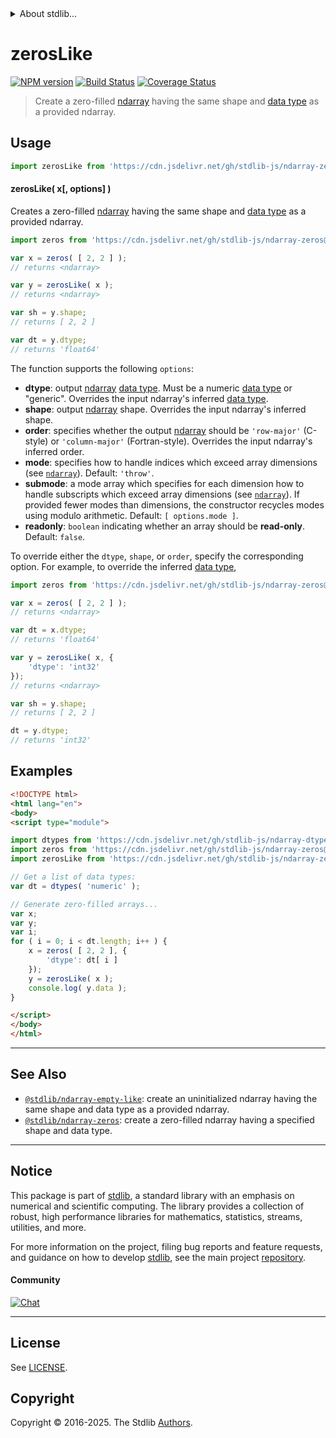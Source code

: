 <!--

@license Apache-2.0

Copyright (c) 2022 The Stdlib Authors.

Licensed under the Apache License, Version 2.0 (the "License");
you may not use this file except in compliance with the License.
You may obtain a copy of the License at

   http://www.apache.org/licenses/LICENSE-2.0

Unless required by applicable law or agreed to in writing, software
distributed under the License is distributed on an "AS IS" BASIS,
WITHOUT WARRANTIES OR CONDITIONS OF ANY KIND, either express or implied.
See the License for the specific language governing permissions and
limitations under the License.

-->


<details>
  <summary>
    About stdlib...
  </summary>
  <p>We believe in a future in which the web is a preferred environment for numerical computation. To help realize this future, we've built stdlib. stdlib is a standard library, with an emphasis on numerical and scientific computation, written in JavaScript (and C) for execution in browsers and in Node.js.</p>
  <p>The library is fully decomposable, being architected in such a way that you can swap out and mix and match APIs and functionality to cater to your exact preferences and use cases.</p>
  <p>When you use stdlib, you can be absolutely certain that you are using the most thorough, rigorous, well-written, studied, documented, tested, measured, and high-quality code out there.</p>
  <p>To join us in bringing numerical computing to the web, get started by checking us out on <a href="https://github.com/stdlib-js/stdlib">GitHub</a>, and please consider <a href="https://opencollective.com/stdlib">financially supporting stdlib</a>. We greatly appreciate your continued support!</p>
</details>

# zerosLike

[![NPM version][npm-image]][npm-url] [![Build Status][test-image]][test-url] [![Coverage Status][coverage-image]][coverage-url] <!-- [![dependencies][dependencies-image]][dependencies-url] -->

> Create a zero-filled [ndarray][@stdlib/ndarray/ctor] having the same shape and [data type][@stdlib/ndarray/dtypes] as a provided ndarray.

<!-- Section to include introductory text. Make sure to keep an empty line after the intro `section` element and another before the `/section` close. -->

<section class="intro">

</section>

<!-- /.intro -->

<!-- Package usage documentation. -->



<section class="usage">

## Usage

```javascript
import zerosLike from 'https://cdn.jsdelivr.net/gh/stdlib-js/ndarray-zeros-like@esm/index.mjs';
```

#### zerosLike( x\[, options] )

Creates a zero-filled [ndarray][@stdlib/ndarray/ctor] having the same shape and [data type][@stdlib/ndarray/dtypes] as a provided ndarray.

```javascript
import zeros from 'https://cdn.jsdelivr.net/gh/stdlib-js/ndarray-zeros@esm/index.mjs';

var x = zeros( [ 2, 2 ] );
// returns <ndarray>

var y = zerosLike( x );
// returns <ndarray>

var sh = y.shape;
// returns [ 2, 2 ]

var dt = y.dtype;
// returns 'float64'
```

The function supports the following `options`:

-   **dtype**: output [ndarray][@stdlib/ndarray/ctor] [data type][@stdlib/ndarray/dtypes]. Must be a numeric [data type][@stdlib/ndarray/dtypes] or "generic". Overrides the input ndarray's inferred [data type][@stdlib/ndarray/dtypes].
-   **shape**: output [ndarray][@stdlib/ndarray/ctor] shape. Overrides the input ndarray's inferred shape.
-   **order**: specifies whether the output [ndarray][@stdlib/ndarray/ctor] should be `'row-major'` (C-style) or `'column-major'` (Fortran-style). Overrides the input ndarray's inferred order.
-   **mode**: specifies how to handle indices which exceed array dimensions (see [`ndarray`][@stdlib/ndarray/ctor]). Default: `'throw'`.
-   **submode**: a mode array which specifies for each dimension how to handle subscripts which exceed array dimensions  (see [`ndarray`][@stdlib/ndarray/ctor]). If provided fewer modes than dimensions, the constructor recycles modes using modulo arithmetic. Default: `[ options.mode ]`.
-   **readonly**: `boolean` indicating whether an array should be **read-only**. Default: `false`.

To override either the `dtype`, `shape`, or `order`, specify the corresponding option. For example, to override the inferred [data type][@stdlib/ndarray/dtypes],

```javascript
import zeros from 'https://cdn.jsdelivr.net/gh/stdlib-js/ndarray-zeros@esm/index.mjs';

var x = zeros( [ 2, 2 ] );
// returns <ndarray>

var dt = x.dtype;
// returns 'float64'

var y = zerosLike( x, {
    'dtype': 'int32'
});
// returns <ndarray>

var sh = y.shape;
// returns [ 2, 2 ]

dt = y.dtype;
// returns 'int32'
```

</section>

<!-- /.usage -->

<!-- Package usage notes. Make sure to keep an empty line after the `section` element and another before the `/section` close. -->

<section class="notes">

</section>

<!-- /.notes -->

<!-- Package usage examples. -->

<section class="examples">

## Examples

<!-- eslint no-undef: "error" -->

```html
<!DOCTYPE html>
<html lang="en">
<body>
<script type="module">

import dtypes from 'https://cdn.jsdelivr.net/gh/stdlib-js/ndarray-dtypes@esm/index.mjs';
import zeros from 'https://cdn.jsdelivr.net/gh/stdlib-js/ndarray-zeros@esm/index.mjs';
import zerosLike from 'https://cdn.jsdelivr.net/gh/stdlib-js/ndarray-zeros-like@esm/index.mjs';

// Get a list of data types:
var dt = dtypes( 'numeric' );

// Generate zero-filled arrays...
var x;
var y;
var i;
for ( i = 0; i < dt.length; i++ ) {
    x = zeros( [ 2, 2 ], {
        'dtype': dt[ i ]
    });
    y = zerosLike( x );
    console.log( y.data );
}

</script>
</body>
</html>
```

</section>

<!-- /.examples -->

<!-- Section to include cited references. If references are included, add a horizontal rule *before* the section. Make sure to keep an empty line after the `section` element and another before the `/section` close. -->

<section class="references">

</section>

<!-- /.references -->

<!-- Section for related `stdlib` packages. Do not manually edit this section, as it is automatically populated. -->

<section class="related">

* * *

## See Also

-   <span class="package-name">[`@stdlib/ndarray-empty-like`][@stdlib/ndarray/empty-like]</span><span class="delimiter">: </span><span class="description">create an uninitialized ndarray having the same shape and data type as a provided ndarray.</span>
-   <span class="package-name">[`@stdlib/ndarray-zeros`][@stdlib/ndarray/zeros]</span><span class="delimiter">: </span><span class="description">create a zero-filled ndarray having a specified shape and data type.</span>

</section>

<!-- /.related -->

<!-- Section for all links. Make sure to keep an empty line after the `section` element and another before the `/section` close. -->


<section class="main-repo" >

* * *

## Notice

This package is part of [stdlib][stdlib], a standard library with an emphasis on numerical and scientific computing. The library provides a collection of robust, high performance libraries for mathematics, statistics, streams, utilities, and more.

For more information on the project, filing bug reports and feature requests, and guidance on how to develop [stdlib][stdlib], see the main project [repository][stdlib].

#### Community

[![Chat][chat-image]][chat-url]

---

## License

See [LICENSE][stdlib-license].


## Copyright

Copyright &copy; 2016-2025. The Stdlib [Authors][stdlib-authors].

</section>

<!-- /.stdlib -->

<!-- Section for all links. Make sure to keep an empty line after the `section` element and another before the `/section` close. -->

<section class="links">

[npm-image]: http://img.shields.io/npm/v/@stdlib/ndarray-zeros-like.svg
[npm-url]: https://npmjs.org/package/@stdlib/ndarray-zeros-like

[test-image]: https://github.com/stdlib-js/ndarray-zeros-like/actions/workflows/test.yml/badge.svg?branch=main
[test-url]: https://github.com/stdlib-js/ndarray-zeros-like/actions/workflows/test.yml?query=branch:main

[coverage-image]: https://img.shields.io/codecov/c/github/stdlib-js/ndarray-zeros-like/main.svg
[coverage-url]: https://codecov.io/github/stdlib-js/ndarray-zeros-like?branch=main

<!--

[dependencies-image]: https://img.shields.io/david/stdlib-js/ndarray-zeros-like.svg
[dependencies-url]: https://david-dm.org/stdlib-js/ndarray-zeros-like/main

-->

[chat-image]: https://img.shields.io/gitter/room/stdlib-js/stdlib.svg
[chat-url]: https://app.gitter.im/#/room/#stdlib-js_stdlib:gitter.im

[stdlib]: https://github.com/stdlib-js/stdlib

[stdlib-authors]: https://github.com/stdlib-js/stdlib/graphs/contributors

[umd]: https://github.com/umdjs/umd
[es-module]: https://developer.mozilla.org/en-US/docs/Web/JavaScript/Guide/Modules

[deno-url]: https://github.com/stdlib-js/ndarray-zeros-like/tree/deno
[deno-readme]: https://github.com/stdlib-js/ndarray-zeros-like/blob/deno/README.md
[umd-url]: https://github.com/stdlib-js/ndarray-zeros-like/tree/umd
[umd-readme]: https://github.com/stdlib-js/ndarray-zeros-like/blob/umd/README.md
[esm-url]: https://github.com/stdlib-js/ndarray-zeros-like/tree/esm
[esm-readme]: https://github.com/stdlib-js/ndarray-zeros-like/blob/esm/README.md
[branches-url]: https://github.com/stdlib-js/ndarray-zeros-like/blob/main/branches.md

[stdlib-license]: https://raw.githubusercontent.com/stdlib-js/ndarray-zeros-like/main/LICENSE

[@stdlib/ndarray/ctor]: https://github.com/stdlib-js/ndarray-ctor/tree/esm

[@stdlib/ndarray/dtypes]: https://github.com/stdlib-js/ndarray-dtypes/tree/esm

<!-- <related-links> -->

[@stdlib/ndarray/empty-like]: https://github.com/stdlib-js/ndarray-empty-like/tree/esm

[@stdlib/ndarray/zeros]: https://github.com/stdlib-js/ndarray-zeros/tree/esm

<!-- </related-links> -->

</section>

<!-- /.links -->
